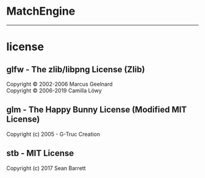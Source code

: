 # MatchEngine



---
# license

## glfw - The zlib/libpng License (Zlib)  
Copyright © 2002-2006 Marcus Geelnard  
Copyright © 2006-2019 Camilla Löwy  

## glm - The Happy Bunny License (Modified MIT License)  
Copyright (c) 2005 - G-Truc Creation

## stb - MIT License
Copyright (c) 2017 Sean Barrett